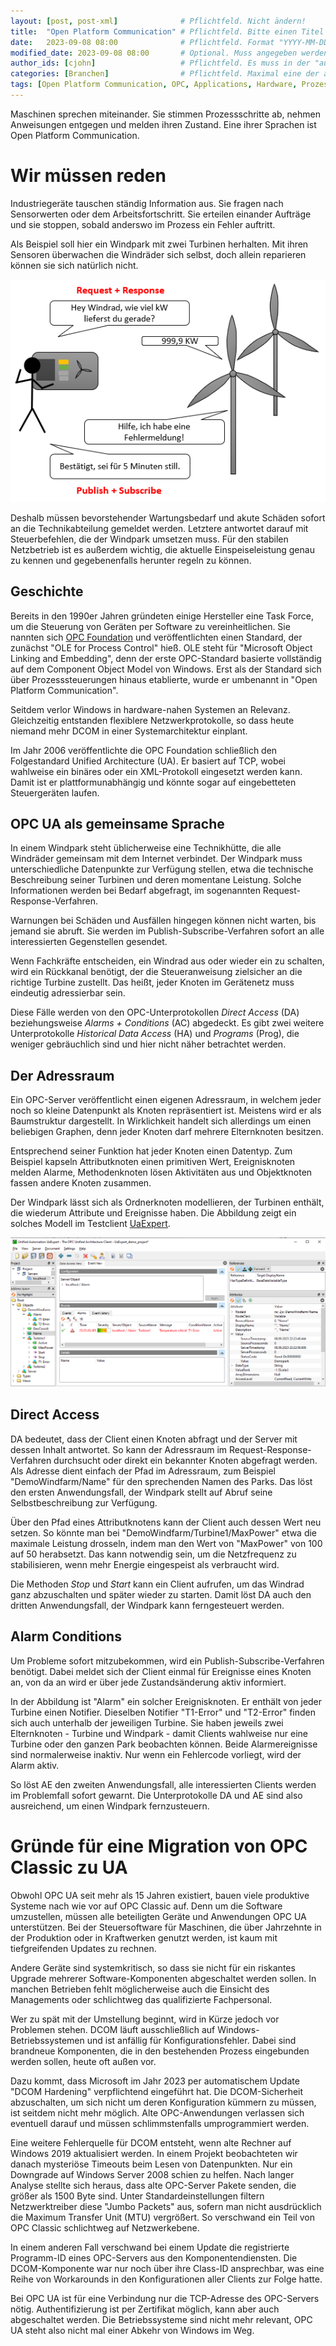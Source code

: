 ```yaml
---
layout: [post, post-xml]              # Pflichtfeld. Nicht ändern!
title:  "Open Platform Communication" # Pflichtfeld. Bitte einen Titel für den Blog Post angeben.
date:   2023-09-08 08:00              # Pflichtfeld. Format "YYYY-MM-DD HH:MM". Muss für Veröffentlichung in der Vergangenheit liegen. (Für Preview egal)
modified_date: 2023-09-08 08:00       # Optional. Muss angegeben werden, wenn eine bestehende Datei geändert wird.
author_ids: [cjohn]                   # Pflichtfeld. Es muss in der "authors.yml" einen Eintrag mit diesen Namen geben.
categories: [Branchen]                # Pflichtfeld. Maximal eine der angegebenen Kategorien verwenden.
tags: [Open Platform Communication, OPC, Applications, Hardware, Prozesssteuerung] # Bitte auf Großschreibung achten.
---
```


Maschinen sprechen miteinander.
Sie stimmen Prozessschritte ab, nehmen Anweisungen entgegen und melden ihren Zustand.
Eine ihrer Sprachen ist Open Platform Communication.

# Wir müssen reden

Industriegeräte tauschen ständig Information aus.
Sie fragen nach Sensorwerten oder dem Arbeitsfortschritt.
Sie erteilen einander Aufträge und sie stoppen, sobald anderswo im Prozess ein Fehler auftritt.

Als Beispiel soll hier ein Windpark mit zwei Turbinen herhalten.
Mit ihren Sensoren überwachen die Windräder sich selbst, doch allein reparieren können sie sich natürlich nicht.

![Fallbeispiel](/assets/images/posts/open-platform-communication/windrad.png)

Deshalb müssen bevorstehender Wartungsbedarf und akute Schäden sofort an die Technikabteilung gemeldet werden.
Letztere antwortet darauf mit Steuerbefehlen, die der Windpark umsetzen muss.
Für den stabilen Netzbetrieb ist es außerdem wichtig, die aktuelle Einspeiseleistung genau zu kennen und gegebenenfalls herunter regeln zu können.

## Geschichte

Bereits in den 1990er Jahren gründeten einige Hersteller eine Task Force, um die Steuerung von Geräten per Software zu vereinheitlichen.
Sie nannten sich [OPC Foundation](https://opcfoundation.org/about/opc-foundation/history/) und veröffentlichten einen Standard, der zunächst "OLE for Process Control" hieß.
OLE steht für "Microsoft Object Linking and Embedding", denn der erste OPC-Standard basierte vollständig auf dem Component Object Model von Windows.
Erst als der Standard sich über Prozesssteuerungen hinaus etablierte, wurde er umbenannt in "Open Platform Communication".
 
Seitdem verlor Windows in hardware-nahen Systemen an Relevanz.
Gleichzeitig entstanden flexiblere Netzwerkprotokolle, so dass heute niemand mehr DCOM in einer Systemarchitektur einplant.

Im Jahr 2006 veröffentlichte die OPC Foundation schließlich den Folgestandard Unified Architecture (UA).
Er basiert auf TCP, wobei wahlweise ein binäres oder ein XML-Protokoll eingesetzt werden kann.
Damit ist er plattformunabhängig und könnte sogar auf eingebetteten Steuergeräten laufen.

## OPC UA als gemeinsame Sprache

In einem Windpark steht üblicherweise eine Technikhütte, die alle Windräder gemeinsam mit dem Internet verbindet.
Der Windpark muss unterschiedliche Datenpunkte zur Verfügung stellen, etwa die technische Beschreibung seiner Turbinen und deren momentane Leistung.
Solche Informationen werden bei Bedarf abgefragt, im sogenannten Request-Response-Verfahren.

Warnungen bei Schäden und Ausfällen hingegen können nicht warten, bis jemand sie abruft.
Sie werden im Publish-Subscribe-Verfahren sofort an alle interessierten Gegenstellen gesendet.

Wenn Fachkräfte entscheiden, ein Windrad aus oder wieder ein zu schalten, wird ein Rückkanal benötigt, der die Steueranweisung zielsicher an die richtige Turbine zustellt.
Das heißt, jeder Knoten im Gerätenetz muss eindeutig adressierbar sein.

Diese Fälle werden von den OPC-Unterprotokollen *Direct Access* (DA) beziehungsweise *Alarms + Conditions* (AC) abgedeckt.
Es gibt zwei weitere Unterprotokolle *Historical Data Access* (HA) und *Programs* (Prog), die weniger gebräuchlich sind und hier nicht näher betrachtet werden.

## Der Adressraum

Ein OPC-Server veröffentlicht einen eigenen Adressraum, in welchem jeder noch so kleine Datenpunkt als Knoten repräsentiert ist.
Meistens wird er als Baumstruktur dargestellt.
In Wirklichkeit handelt sich allerdings um einen beliebigen Graphen, denn jeder Knoten darf mehrere Elternknoten besitzen.

Entsprechend seiner Funktion hat jeder Knoten einen Datentyp.
Zum Beispiel kapseln Attributknoten einen primitiven Wert, Ereignisknoten melden Alarme, Methodenknoten lösen Aktivitäten aus und Objektknoten fassen andere Knoten zusammen.

Der Windpark lässt sich als Ordnerknoten modellieren, der Turbinen enthält, die wiederum Attribute und Ereignisse haben.
Die Abbildung zeigt ein solches Modell im Testclient [UaExpert](https://www.unified-automation.com/products/development-tools/uaexpert.html).

![Übersicht des Demo-Servers in UaExpert](/assets/images/posts/open-platform-communication/uaExpert.png)

## Direct Access

DA bedeutet, dass der Client einen Knoten abfragt und der Server mit dessen Inhalt antwortet.
So kann der Adressraum im Request-Response-Verfahren durchsucht oder direkt ein bekannter Knoten abgefragt werden.
Als Adresse dient einfach der Pfad im Adressraum, zum Beispiel "DemoWindfarm/Name" für den sprechenden Namen des Parks.
Das löst den ersten Anwendungsfall, der Windpark stellt auf Abruf seine Selbstbeschreibung zur Verfügung.

Über den Pfad eines Attributknotens kann der Client auch dessen Wert neu setzen.
So könnte man bei "DemoWindfarm/Turbine1/MaxPower" etwa die maximale Leistung drosseln, indem man den Wert von "MaxPower" von 100 auf 50 herabsetzt.
Das kann notwendig sein, um die Netzfrequenz zu stabilisieren, wenn mehr Energie eingespeist als verbraucht wird.

Die Methoden *Stop* und *Start* kann ein Client aufrufen, um das Windrad ganz abzuschalten und später wieder zu starten.
Damit löst DA auch den dritten Anwendungsfall, der Windpark kann ferngesteuert werden.

## Alarm Conditions

Um Probleme sofort mitzubekommen, wird ein Publish-Subscribe-Verfahren benötigt.
Dabei meldet sich der Client einmal für Ereignisse eines Knoten an, von da an wird er über jede Zustandsänderung aktiv informiert.

In der Abbildung ist "Alarm" ein solcher Ereignisknoten. Er enthält von jeder Turbine einen Notifier.
Dieselben Notifier "T1-Error" und "T2-Error" finden sich auch unterhalb der jeweiligen Turbine.
Sie haben jeweils zwei Elternknoten - Turbine und Windpark - damit Clients wahlweise nur eine Turbine oder den ganzen Park beobachten können.
Beide Alarmereignisse sind normalerweise inaktiv. Nur wenn ein Fehlercode vorliegt, wird der Alarm aktiv.

So löst AE den zweiten Anwendungsfall, alle interessierten Clients werden im Problemfall sofort gewarnt.
Die Unterprotokolle DA und AE sind also ausreichend, um einen Windpark fernzusteuern.

# Gründe für eine Migration von OPC Classic zu UA

Obwohl OPC UA seit mehr als 15 Jahren existiert, bauen viele produktive Systeme nach wie vor auf OPC Classic auf.
Denn um die Software umzustellen, müssen alle beteiligten Geräte und Anwendungen OPC UA unterstützen.
Bei der Steuersoftware für Maschinen, die über Jahrzehnte in der Produktion oder in Kraftwerken genutzt werden, ist kaum mit tiefgreifenden Updates zu rechnen.

Andere Geräte sind systemkritisch, so dass sie nicht für ein riskantes Upgrade mehrerer Software-Komponenten abgeschaltet werden sollen.
In manchen Betrieben fehlt möglicherweise auch die Einsicht des Managements oder schlichtweg das qualifizierte Fachpersonal.

Wer zu spät mit der Umstellung beginnt, wird in Kürze jedoch vor Problemen stehen.
DCOM läuft ausschließlich auf Windows-Betriebssystemen und ist anfällig für Konfigurationsfehler.
Dabei sind brandneue Komponenten, die in den bestehenden Prozess eingebunden werden sollen, heute oft außen vor.

Dazu kommt, dass Microsoft im Jahr 2023 per automatischem Update "DCOM Hardening" verpflichtend eingeführt hat.
Die DCOM-Sicherheit abzuschalten, um sich nicht um deren Konfiguration kümmern zu müssen, ist seitdem nicht mehr möglich.
Alte OPC-Anwendungen verlassen sich eventuell darauf und müssen schlimmstenfalls umprogrammiert werden.

Eine weitere Fehlerquelle für DCOM entsteht, wenn alte Rechner auf Windows 2019 aktualisiert werden.
In einem Projekt beobachteten wir danach mysteriöse Timeouts beim Lesen von Datenpunkten.
Nur ein Downgrade auf Windows Server 2008 schien zu helfen.
Nach langer Analyse stellte sich heraus, dass alte OPC-Server Pakete senden, die größer als 1500 Byte sind.
Unter Standardeinstellungen filtern Netzwerktreiber diese "Jumbo Packets" aus, sofern man nicht ausdrücklich die Maximum Transfer Unit (MTU) vergrößert.
So verschwand ein Teil von OPC Classic schlichtweg auf Netzwerkebene.

In einem anderen Fall verschwand bei einem Update die registrierte Programm-ID eines OPC-Servers aus den Komponentendiensten.
Die DCOM-Komponente war nur noch über ihre Class-ID ansprechbar, was eine Reihe von Workarounds in den Konfigurationen aller Clients zur Folge hatte.

Bei OPC UA ist für eine Verbindung nur die TCP-Adresse des OPC-Servers nötig.
Authentifizierung ist per Zertifikat möglich, kann aber auch abgeschaltet werden.
Die Betriebssysteme sind nicht mehr relevant, OPC UA steht also nicht mal einer Abkehr von Windows im Weg.
